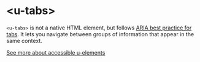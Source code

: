 # &lt;u-tabs&gt;
`<u-tabs>` is not a native HTML element, but follows [ARIA best practice for tabs](https://www.w3.org/WAI/ARIA/apg/patterns/tabs/). It lets you navigate between groups of information that appear in the same context.

[See more about accessible u-elements](https://u-elements.github.io/u-elements/)